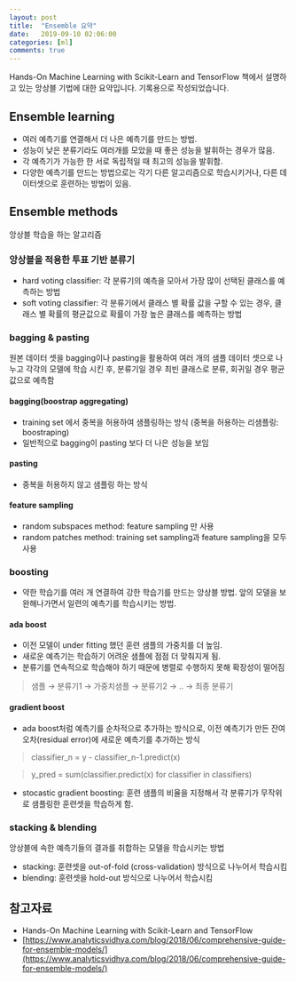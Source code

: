 ```yaml
---
layout: post
title:  "Ensemble 요약"
date:   2019-09-10 02:06:00
categories: [ml]
comments: true
---
```


Hands-On Machine Learning with Scikit-Learn and TensorFlow 책에서 설명하고 있는 앙상블 기법에 대한 요약입니다. 기록용으로 작성되었습니다.

## Ensemble learning

- 여러 예측기를 연결해서 더 나은 예측기를 만드는 방법.
- 성능이 낮은 분류기라도 여러개를 모았을 때 좋은 성능을 발휘하는 경우가 많음.
- 각 예측기가 가능한 한 서로 독립적일 때 최고의 성능을 발휘함.
- 다양한 예측기를 만드는 방법으로는 각기 다른 알고리즘으로 학습시키거나, 다른 데이터셋으로 훈련하는 방법이 있음.

## Ensemble methods

앙상블 학습을 하는 알고리즘

### 앙상블을 적용한 투표 기반 분류기

- hard voting classifier: 각 분류기의 예측을 모아서 가장 많이 선택된 클래스를 예측하는 방법
- soft voting classifier: 각 분류기에서 클래스 별 확률 값을 구할 수 있는 경우, 클래스 별 확률의 평균값으로 확률이 가장 높은 클래스를 예측하는 방법

### bagging & pasting

원본 데이터 셋을 bagging이나 pasting을 활용하여 여러 개의 샘플 데이터 셋으로 나누고 각각의 모델에 학습 시킨 후, 분류기일 경우 최빈 클래스로 분류, 회귀일 경우 평균값으로 예측함

#### bagging(boostrap aggregating)

- training set 에서 중복을 허용하여 샘플링하는 방식 (중복을 허용하는 리샘플링: boostraping)
- 일반적으로 bagging이 pasting 보다 더 나은 성능을 보임

#### pasting

- 중복을 허용하지 않고 샘플링 하는 방식

#### feature sampling
- random subspaces method: feature sampling 만 사용
- random patches method: training set sampling과 feature sampling을 모두 사용

### boosting

- 약한 학습기를 여러 개 연결하여 강한 학습기를 만드는 앙상블 방법. 앞의 모델을 보완해나가면서 일련의 예측기를 학습시키는 방법.

#### ada boost

- 이전 모델이 under fitting 했던 훈련 샘플의 가중치를 더 높임. 
- 새로운 예측기는 학습하기 어려운 샘플에 점점 더 맞춰지게 됨. 
- 분류기를 연속적으로 학습해야 하기 때문에 병렬로 수행하지 못해 확장성이 떨어짐

> 샘플 → 분류기1 → 가중치샘플 → 분류기2 → .. → 최종 분류기

#### gradient boost

- ada boost처럼 예측기를 순차적으로 추가하는 방식으로, 이전 예측기가 만든 잔여 오차(residual error)에 새로운 예측기를 추가하는 방식

> classifier_n = y - classifier_n-1.predict(x)

> y_pred = sum(classifier.predict(x) for classifier in classifiers)

- stocastic gradient boosting: 훈련 샘플의 비율을 지정해서 각 분류기가 무작위로 샘플링한 훈련셋을 학습하게 함.

### stacking & blending

앙상블에 속한 예측기들의 결과를  취합하는 모델을 학습시키는 방법

- stacking: 훈련셋을 out-of-fold (cross-validation) 방식으로 나누어서 학습시킴
- blending: 훈련셋을 hold-out 방식으로 나누어서 학습시킴

## 참고자료

- Hands-On Machine Learning with Scikit-Learn and TensorFlow
- [https://www.analyticsvidhya.com/blog/2018/06/comprehensive-guide-for-ensemble-models/](https://www.analyticsvidhya.com/blog/2018/06/comprehensive-guide-for-ensemble-models/)
